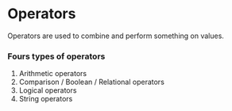 # Operators
Operators are used to combine and perform something on values.

### Fours types of operators
1. Arithmetic operators
2. Comparison / Boolean / Relational operators
3. Logical operators
4. String operators